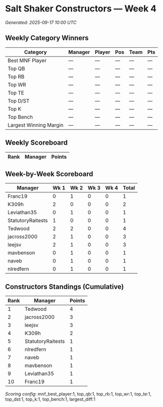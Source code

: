 # Salt Shaker Constructors — Week 4
_Generated: 2025-09-17 10:00 UTC_

## Weekly Category Winners
| Category | Manager | Player | Pos | Team | Pts |
|---|---|---|---|---|---|
| Best MNF Player | — | — | — | — | — |
| Top QB | — | — | — | — | — |
| Top RB | — | — | — | — | — |
| Top WR | — | — | — | — | — |
| Top TE | — | — | — | — | — |
| Top D/ST | — | — | — | — | — |
| Top K | — | — | — | — | — |
| Top Bench | — | — | — | — | — |
| Largest Winning Margin | — | — | — | — | — |

## Weekly Scoreboard
| Rank | Manager | Points |
|---|---|---|

## Week-by-Week Scoreboard
| Manager | Wk 1 | Wk 2 | Wk 3 | Wk 4 | Total |
|---|---|---|---|---|---|
| Franc19 | 0 | 1 | 0 | 0 | 1 |
| K309h | 2 | 0 | 0 | 0 | 2 |
| Leviathan35 | 0 | 1 | 0 | 0 | 1 |
| StatutoryRaitests | 1 | 0 | 0 | 0 | 1 |
| Tedwood | 2 | 2 | 0 | 0 | 4 |
| jacross2000 | 2 | 1 | 0 | 0 | 3 |
| leejsv | 2 | 1 | 0 | 0 | 3 |
| mavbenson | 0 | 1 | 0 | 0 | 1 |
| naveb | 0 | 1 | 0 | 0 | 1 |
| nlredfern | 0 | 1 | 0 | 0 | 1 |

## Constructors Standings (Cumulative)
| Rank | Manager | Points |
|---|---|---|
| 1 | Tedwood | 4 |
| 2 | jacross2000 | 3 |
| 3 | leejsv | 3 |
| 4 | K309h | 2 |
| 5 | StatutoryRaitests | 1 |
| 6 | nlredfern | 1 |
| 7 | naveb | 1 |
| 8 | mavbenson | 1 |
| 9 | Leviathan35 | 1 |
| 10 | Franc19 | 1 |

_Scoring config:_ mnf_best_player:1, top_qb:1, top_rb:1, top_wr:1, top_te:1, top_dst:1, top_k:1, top_bench:1, largest_diff:1

